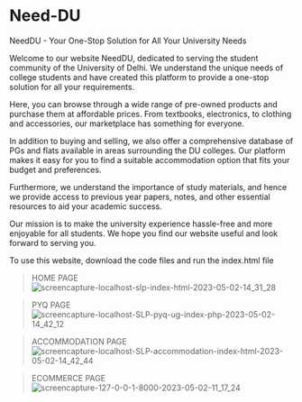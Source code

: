 # Need-DU

NeedDU - Your One-Stop Solution for All Your University Needs

Welcome to our website NeedDU, dedicated to serving the student community of the University of Delhi. We understand the unique needs of college students and have created this platform to provide a one-stop solution for all your requirements.

Here, you can browse through a wide range of pre-owned products and purchase them at affordable prices. From textbooks, electronics, to clothing and accessories, our marketplace has something for everyone.

In addition to buying and selling, we also offer a comprehensive database of PGs and flats available in areas surrounding the DU colleges. Our platform makes it easy for you to find a suitable accommodation option that fits your budget and preferences.

Furthermore, we understand the importance of study materials, and hence we provide access to previous year papers, notes, and other essential resources to aid your academic success.

Our mission is to make the university experience hassle-free and more enjoyable for all students. We hope you find our website useful and look forward to serving you.

To use this website, download the code files and run the index.html file

> HOME PAGE 
![screencapture-localhost-slp-index-html-2023-05-02-14_31_28](https://user-images.githubusercontent.com/113840197/235711684-19374dea-7b6f-4b06-aaff-c85da956c3db.png)

>PYQ PAGE
![screencapture-localhost-SLP-pyq-ug-index-php-2023-05-02-14_42_12](https://user-images.githubusercontent.com/113840197/235712017-b44cff88-c087-415d-8eb4-ec82b811efbc.png)

>ACCOMMODATION PAGE
![screencapture-localhost-SLP-accommodation-index-html-2023-05-02-14_42_44](https://user-images.githubusercontent.com/113840197/235712323-07e8ff55-300a-40b1-8b6e-c9ffa3c9b8bd.png)

>ECOMMERCE PAGE
![screencapture-127-0-0-1-8000-2023-05-02-11_17_24](https://user-images.githubusercontent.com/113840197/235712466-10d48dc2-9c49-4f25-a5bc-95962d14b051.png)

